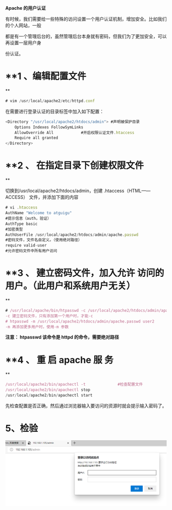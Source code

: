 **Apache 的用户认证**

有时候，我们需要给一些特殊的访问设置一个用户认证机制，增加安全。比如我们的个人网站，一般


都是有一个管理后台的，虽然管理后台本身就有密码，但我们为了更加安全，可以再设置一层用户身


份认证。




# **1 、编辑配置文件
**

```javascript
# vim /usr/local/apache2/etc/httpd.conf
```

在需要进行登录认证的目录标签中加入如下配置：


```javascript
<Directory "/usr/local/apache2/htdocs/admin"> #声明被保护目录
    Options Indexes FollowSymLinks
    AllowOverride All			 #开启权限认证文件.htaccess
    Require all granted
</Directory>
```

# **2 、 在指定目录下创建权限文件
**




切换到/usr/local/apache2/htdocs/admin，创建 .htaccess（HTML——ACCESS） 文件，并添加下面的内容


```javascript
# vi .htaccess
AuthName "Welcome to atguigu"
#提示信息（auth，验证）
AuthType basic
#加密类型
AuthUserFile /usr/local/apache2/htdocs/admin/apache.passwd
#密码文件，文件名自定义。（使用绝对路径）
require valid-user
#允许密码文件中所有用户访问
```

# **3 、 建立密码文件，加入允许 访问的用户。****（此用户和系统用户无关）****
**

```javascript
# /usr/local/apache/bin/htpasswd -c /usr/local/apache2/htdocs/admin/apache.passwd user1
-c 建立密码文件，只有添加第一个用户时，才能-c
# htpasswd -m /usr/local/apache2/htdocs/admin/apache.passwd user2
-m 再添加更多用户时，使用-m 参数
```

**注意： htpasswd 该命令是 httpd 的命令，需要绝对路径**

# **4 、 重 启 apache 服 务
**

```javascript
/usr/local/apache2/bin/apachectl -t              #检查配置文件
/usr/local/apache2/bin/apachectl stop
/usr/local/apache2/bin/apachectl start
```

先检查配置是否正确，然后通过浏览器输入要访问的资源时就会提示输入密码了。

# **5、检验**

![](images/WEBRESOURCE8f4ce9bea269f054ad02cc265d383600截图.png)